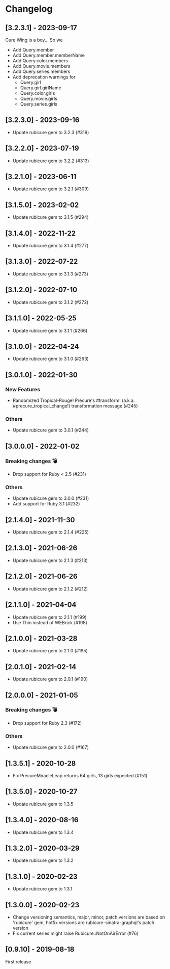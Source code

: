 Changelog
=========

## [3.2.3.1] - 2023-09-17

Cure Wing is a boy... So we

* Add Query.member
* Add Query.member.memberName
* Add Query.color.members
* Add Query.movie.members
* Add Query.series.members
* Add deprecation warnings for
    * Query.girl
    * Query.girl.girlName
    * Query.color.girls
    * Query.movie.girls
    * Query.series.girls

## [3.2.3.0] - 2023-09-16
* Update rubicure gem to 3.2.3 (#319)

## [3.2.2.0] - 2023-07-19
* Update rubicure gem to 3.2.2 (#313)

## [3.2.1.0] - 2023-06-11
* Update rubicure gem to 3.2.1 (#309)

## [3.1.5.0] - 2023-02-02
* Update rubicure gem to 3.1.5 (#294)

## [3.1.4.0] - 2022-11-22

* Update rubicure gem to 3.1.4 (#277)

## [3.1.3.0] - 2022-07-22

* Update rubicure gem to 3.1.3 (#273)

## [3.1.2.0] - 2022-07-10

* Update rubicure gem to 3.1.2 (#272)

## [3.1.1.0] - 2022-05-25

* Update rubicure gem to 3.1.1 (#266)

## [3.1.0.0] - 2022-04-24

* Update rubicure gem to 3.1.0 (#263)

## [3.0.1.0] - 2022-01-30

### New Features
* Randomized Tropical-Rouge! Precure's #transform! (a.k.a. #precure_tropical_change!) transformation message (#245)

### Others
* Update rubicure gem to 3.0.1 (#244)

## [3.0.0.0] - 2022-01-02

### Breaking changes :bomb:
* Drop support for Ruby < 2.5 (#231)

### Others
* Update rubicure gem to 3.0.0 (#231)
* Add support for Ruby 3.1 (#232)

## [2.1.4.0] - 2021-11-30

* Update rubicure gem to 2.1.4 (#225)

## [2.1.3.0] - 2021-06-26

* Update rubicure gem to 2.1.3 (#213)

## [2.1.2.0] - 2021-06-26

* Update rubicure gem to 2.1.2 (#212)

## [2.1.1.0] - 2021-04-04

* Update rubicure gem to 2.1.1 (#199)
* Use Thin instead of WEBrick (#198)

## [2.1.0.0] - 2021-03-28

* Update rubicure gem to 2.1.0 (#195)

## [2.0.1.0] - 2021-02-14

* Update rubicure gem to 2.0.1 (#190)

## [2.0.0.0] - 2021-01-05

### Breaking changes :bomb:
* Drop support for Ruby 2.3 (#172)

### Others
* Update rubicure gem to 2.0.0 (#167)

## [1.3.5.1] - 2020-10-28

* Fix PrecureMiracleLeap returns 64 girls, 13 girls expected (#151)

## [1.3.5.0] - 2020-10-27

* Update rubicure gem to 1.3.5

## [1.3.4.0] - 2020-08-16

* Update rubicure gem to 1.3.4

## [1.3.2.0] - 2020-03-29

* Update rubicure gem to 1.3.2

## [1.3.1.0] - 2020-02-23

* Update rubicure gem to 1.3.1

## [1.3.0.0] - 2020-02-23

* Change versioning semantics, major, minor, patch versions are based on 'rubicure' gem, hotfix versions are rubicure-sinatra-graphql's patch version
* Fix current series might raise Rubicure::NotOnAirError (#76)

## [0.9.10] - 2019-08-18

First release
